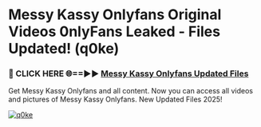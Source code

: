 # Messy Kassy Onlyfans Original Videos 0nlyFans Leaked - Files Updated! (q0ke)

<h3>🔴 CLICK HERE 🌐==►► <a href="https://tinyurl.com/ehrbuxhb" rel="nofollow">Messy Kassy Onlyfans Updated Files</a></h3>

Get Messy Kassy Onlyfans and all content. Now you can access all videos and pictures of Messy Kassy Onlyfans. New Updated Files 2025!

[![q0ke](https://i.imgur.com/lVYEuWS.gif)](https://tinyurl.com/ehrbuxhb)
